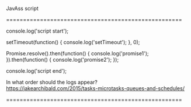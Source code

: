 
JavAss script

====================================================

console.log('script start');

setTimeout(function() {
  console.log('setTimeout');
}, 0);

Promise.resolve().then(function() {
  console.log('promise1');
}).then(function() {
  console.log('promise2');
});

console.log('script end');


In what order should the logs appear?
https://jakearchibald.com/2015/tasks-microtasks-queues-and-schedules/

====================================================

